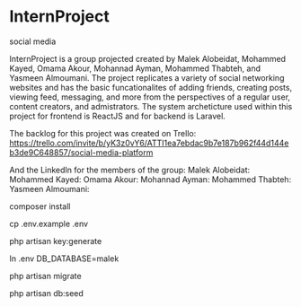 # InternProject
social media

InternProject is a group projected created by Malek Alobeidat, Mohammed Kayed, Omama Akour, Mohannad Ayman, Mohammed Thabteh, and Yasmeen Almoumani. The project replicates a variety of social networking websites and has the basic funcationalites of adding friends, creating posts, viewing feed, messaging, and more from the perspectives of a regular user, content creators, and admistrators. The system archeticture used within this project for frontend is ReactJS and for backend is Laravel.

The backlog for this project was created on Trello:
https://trello.com/invite/b/yK3z0vY6/ATTI1ea7ebdac9b7e187b962f44d144eb3de9C648857/social-media-platform

And the LinkedIn for the members of the group:
Malek Alobeidat:
Mohammed Kayed:
Omama Akour:
Mohannad Ayman:
Mohammed Thabteh:
Yasmeen Almoumani:

composer install

cp .env.example .env

php artisan key:generate


In .env 
DB_DATABASE=malek

php artisan migrate 

php artisan db:seed

